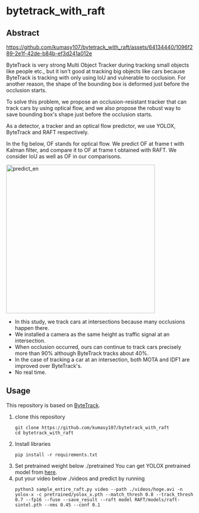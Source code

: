 # bytetrack_with_raft

## Abstract



https://github.com/kumasy107/bytetrack_with_raft/assets/64134440/1096f289-2e1f-42de-b84b-ef3d241a012e



ByteTrack is very strong Multi Object Tracker during tracking small objects like people etc., but it isn't good at tracking big objects like cars because ByteTrack is tracking with only using IoU and vulnerable to occlusion.
For another reason, the shape of the bounding box is deformed just before the occlusion starts.

To solve this problem, we propose an occlusion-resistant tracker that can track cars by using optical flow, and we also propose the robust way to save bounding box's shape just before the occlusion starts.

As a detector, a tracker and an optical flow predictor, we use YOLOX, ByteTrack and RAFT respectively.

In the fig below, OF stands for optical flow. We predict OF at frame t with Kalman filter, and compare it to OF at frame t obtained with RAFT. We consider IoU as well as OF in our comparisons.

<img width="400" alt="predict_en" src="https://github.com/kumasy107/bytetrack_with_raft/assets/64134440/61856f66-1ec0-4a8d-b3c9-7a751fa651fd">


+ In this study, we track cars at intersections because many occlusions happen there.
+ We installed a camera as the same height as traffic signal at an intersection.
+ When occlusion occurred, ours can continue to track cars precisely more than 90% although ByteTrack tracks about 40%.
+ In the case of tracking a car at an intersection, both MOTA and IDF1 are improved over ByteTrack's.
+ No real time.

## Usage
This repository is based on [ByteTrack](https://github.com/ifzhang/ByteTrack).

1. clone this repository
   ```
   git clone https://github.com/kumasy107/bytetrack_with_raft
   cd bytetrack_with_raft
   ```
2. Install libraries
   ```
   pip install -r requirements.txt
   ```
3. Set pretrained weight below ./pretrained
   You can get YOLOX pretrained model from [here](https://github.com/Megvii-BaseDetection/YOLOX/tree/0.1.0).
4. put your video below ./videos and predict by running 
   ```
   python3 sample_entire_raft.py video --path ./videos/hoge.avi -n yolox-x -c pretrained/yolox_x.pth --match_thresh 0.8 --track_thresh 0.7 --fp16 --fuse --save_result --raft model RAFT/models/raft-sintel.pth --nms 0.45 --conf 0.1
   ```
